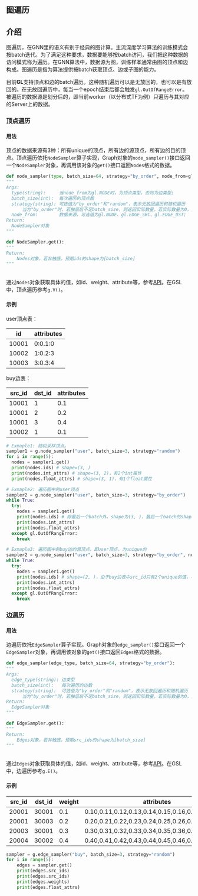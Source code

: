 ## 图遍历

<a name="pLeth"></a>
## 介绍
图遍历，在GNN里的语义有别于经典的图计算。主流深度学习算法的训练模式会按batch迭代。为了满足这种要求，数据要能够按batch访问，我们把这种数据的访问模式称为遍历。在GNN算法中，数据源为图，训练样本通常由图的顶点和边构成。图遍历是指为算法提供按batch获取顶点、边或子图的能力。

目前**GL**支持顶点和边的batch遍历。这种随机遍历可以是无放回的，也可以是有放回的。在无放回遍历中，每当一个epoch结束后都会触发`gl.OutOfRangeError`。被遍历的数据源是划分后的，即当前worker（以分布式TF为例）只遍历与其对应的Server上的数据。

<a name="Fj1gp"></a>
### 顶点遍历
<a name="HEDng"></a>
#### 用法
顶点的数据来源有3种：所有unique的顶点，所有边的源顶点，所有边的目的顶点。顶点遍历依托`NodeSampler`算子实现，Graph对象的`node_sampler()`接口返回一个`NodeSampler`对象，再调用该对象的`get()`接口返回`Nodes`格式的数据。

```python
def node_sampler(type, batch_size=64, strategy="by_order", node_from=gl.NODE):
"""
Args:
  type(string):     当node_from为gl.NODE时，为顶点类型，否则为边类型;
  batch_size(int):  每次遍历的顶点数
  strategy(string): 可选值为"by_order"和"random"，表示无放回遍历和随机遍历
      当为"by_order"时，若触底后不足batch_size，则返回实际数量，若实际数量为0，则触发gl.OutOfRangeError
  node_from:        数据来源，可选值为gl.NODE、gl.EDGE_SRC、gl.EDGE_DST;
Return:
  NodeSampler对象
"""
```


```python
def NodeSampler.get():
"""
Return:
    Nodes对象，若非触底，预期ids的shape为[batch_size]
"""
```

<br />通过`Nodes`对象获取具体的值，如id、weight、attribute等，参考[API](graph_query_cn.md#FPU74)。在GSL中，顶点遍历参考`g.V()`。<br />

<a name="aNB50"></a>
#### 示例

user顶点表：<br />

| id | attributes |
| --- | --- |
| 10001 | 0:0.1:0 |
| 10002 | 1:0.2:3 |
| 10003 | 3:0.3:4 |


buy边表：<br />

| src_id | dst_id  | attributes |
| --- | --- | --- |
| 10001 | 1 | 0.1 |
| 10001 | 2 | 0.2 |
| 10001 | 3 | 0.4 |
| 10002 | 1 | 0.1 |


```python
# Exmaple1: 随机采样顶点。
sampler1 = g.node_sampler("user", batch_size=3, strategy="random")
for i in range(5):
  nodes = sampler1.get()
  print(nodes.ids) # shape=(3, )
  print(nodes.int_attrs) # shape=(3, 2)，有2个int属性
  print(nodes.float_attrs) # shape=(3, 1)，有1个float属性

# Exmaple2: 遍历图中的user顶点
sampler2 = g.node_sampler("user", batch_size=3, strategy="by_order")
while True:
  try:
    nodes = sampler1.get()
    print(nodes.ids) # 除最后一个batch外，shape为(3, )，最后一个batch的shape为剩余的id数
    print(nodes.int_attrs)
    print(nodes.float_attrs)
  except gl.OutOfRangError:
    break

# Exmaple3: 遍历图中的buy边的源顶点，即user顶点，为unique的
sampler2 = g.node_sampler("user", batch_size=3, strategy="by_order", node_from=gl.EDGE_SRC)
while True:
  try:
    nodes = sampler1.get()
    print(nodes.ids) # shape=(2, )，由于buy边表中src_id只有2个unique的值，不满batch_size 3，因此这个循环只进行了一次
    print(nodes.int_attrs)
    print(nodes.float_attrs)
  except gl.OutOfRangError:
    break
```


<a name="8lRI5"></a>
### 边遍历
<a name="EWBuj"></a>
#### 用法
边遍历依托`EdgeSampler`算子实现。Graph对象的`edge_sampler()`接口返回一个`EdgeSampler`对象，再调用该对象的`get()`接口返回`Edges`格式的数据。

```python
def edge_sampler(edge_type, batch_size=64, strategy="by_order"):
"""
Args:
  edge_type(string): 边类型
  batch_size(int):   每次遍历的边数
  strategy(string):  可选值为"by_order"和"random"，表示无放回遍历和随机遍历
      当为"by_order"时，若触底后不足batch_size，则返回实际数量，若实际数量为0，则触发gl.OutOfRangeError
Return:
  EdgeSampler对象
"""
```

```python
def EdgeSampler.get():
"""
Return:
    Edges对象，若非触底，预期src_ids的shape为[batch_size]
"""
```

<br />通过`Edges`对象获取具体的值，如id、weight、attribute等，参考[API](graph_query_cn.md#FPU74)。在GSL中，边遍历参考`g.E()`。<br />

<a name="RVPmZ"></a>
#### 示例
| src_id | dst_id | weight | attributes |
| --- | --- | --- | --- |
| 20001 | 30001 | 0.1 | 0.10,0.11,0.12,0.13,0.14,0.15,0.16,0.17,0.18,0.19 |
| 20001 | 30003 | 0.2 | 0.20,0.21,0.22,0.23,0.24,0.25,0.26,0.27,0.28,0.29 |
| 20003 | 30001 | 0.3 | 0.30,0.31,0.32,0.33,0.34,0.35,0.36,0.37,0.38,0.39 |
| 20004 | 30002 | 0.4 | 0.40,0.41,0.42,0.43,0.44,0.45,0.46,0.47,0.48,0.49 |

```python
sampler = g.edge_sampler("buy", batch_size=3, strategy="random")
for i in range(5):
    edges = sampler.get()
    print(edges.src_ids)
    print(edges.src_ids)
    print(edges.weights)
    print(edges.float_attrs)
```

<br />

